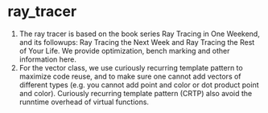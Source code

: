 # ray_tracer

1. The ray tracer is based on the book series Ray Tracing in One Weekend, and its followups: Ray Tracing the Next Week and Ray Tracing the Rest of Your Life.
   We provide optimization, bench marking and other information here.
2. For the vector class, we use curiously recurring template pattern to maximize code reuse, and to make sure one cannot add vectors of different types (e.g. you cannot add
   point and color or dot product point and color). Curiously recurring template pattern (CRTP) also avoid the runntime overhead of virtual functions.

